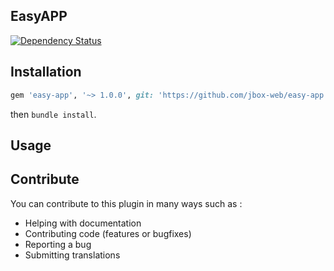 ## EasyAPP

[![Dependency Status](https://gemnasium.com/jbox-web/easy-app.svg)](https://gemnasium.com/jbox-web/easy-app)

## Installation

```ruby
gem 'easy-app', '~> 1.0.0', git: 'https://github.com/jbox-web/easy-app.git', tag: '1.0.0'
```

then `bundle install`.

## Usage


## Contribute

You can contribute to this plugin in many ways such as :
* Helping with documentation
* Contributing code (features or bugfixes)
* Reporting a bug
* Submitting translations
